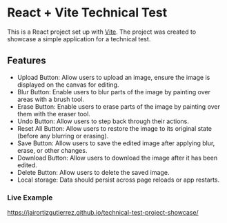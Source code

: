 # React + Vite Technical Test

This is a React project set up with [Vite](https://vitejs.dev/). The project was created to showcase a simple application for a technical test.

## Features

- Upload Button: Allow users to upload an image, ensure the image is displayed on the canvas for editing.
- Blur Button: Enable users to blur parts of the image by painting over areas with a brush tool.
- Erase Button: Enable users to erase parts of the image by painting over them with the eraser tool.
- Undo Button: Allow users to step back through their actions.
- Reset All Button: Allow users to restore the image to its original state (before any blurring or erasing).
- Save Button: Allow users to save the edited image after applying blur, erase, or other changes.
- Download Button: Allow users to download the image after it has been edited.
- Delete Button: Allow users to delete the saved image.
- Local storage: Data should persist across page reloads or app restarts.

### Live Example

https://jairortizgutierrez.github.io/technical-test-project-showcase/

